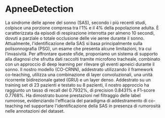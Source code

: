 # ApneeDetection
La sindrome delle apnee del sonno (SAS), secondo i più recenti studi, colpisce una porzione compresa tra l'1\% e il 4\% della popolazione adulta. È caratterizzata da episodi di respirazione interrotta per almeno 10 secondi, dovuti a parziale o totale occlusione delle vie aeree durante il sonno. Attualmente, l'identificazione della SAS si basa principalmente sulla polisonnografia (PSG), un esame che presenta alcune limitazioni, tra cui l’invasività. Per affrontare queste sfide, proponiamo un sistema di supporto alla diagnosi che sfrutta dati raccolti tramite microfono tracheale, combinato con un approccio di deep learning per rilevare gli eventi apneici durante il sonno. Il nostro modello (CO-CRNN), addestrato utilizzando il framework co-teaching, utilizza una combinazione di layer convoluzionali, una unità ricorrente bidirezionale gated (GRU) e un layer denso. Addestrato su un training set di 23 pazienti e testato su 8 pazienti, il nostro approccio ha raggiunto un tasso di recall del 0.7932%, di precision 0.8431% e F1-score 0.7768%. Ha dimostrato buone prestazioni nel filtraggio delle label rumorose, evidenziando l'efficacia del paradigma di addestramento di co-teaching nel supportare l'identificazione della SAS in presenza di rumorosità nelle annotazioni del dataset.
